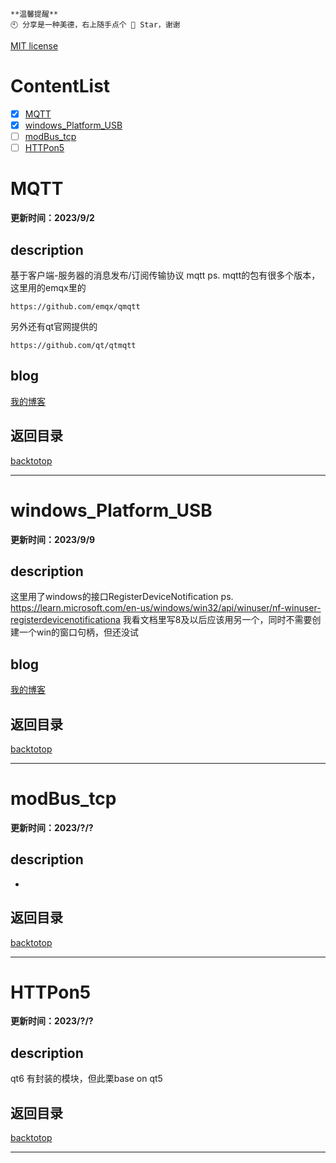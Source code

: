 ```
**温馨提醒**
🕙 分享是一种美德，右上随手点个 🌟 Star，谢谢
```

[MIT license](./LICENSE)
  
# ContentList

- [x] [MQTT](#MQTT) <br/>
- [x] [windows_Platform_USB](#windows_Platform_USB) <br/>
- [ ] [modBus_tcp](#modBus_tcp) <br/>
- [ ] [HTTPon5](#HTTPon5) <br/>
 
# MQTT

**更新时间：2023/9/2**

## description
基于客户端-服务器的消息发布/订阅传输协议 mqtt
ps.
mqtt的包有很多个版本，这里用的emqx里的	
```
https://github.com/emqx/qmqtt 
```
另外还有qt官网提供的
```
https://github.com/qt/qtmqtt
```
## blog
[我的博客](https://blog.csdn.net/wellwillw/article/details/132640117)  <br/>

## 返回目录
[backtotop](#ContentList)  <br/>

---

# windows_Platform_USB
**更新时间：2023/9/9**

## description
这里用了windows的接口RegisterDeviceNotification
ps.
https://learn.microsoft.com/en-us/windows/win32/api/winuser/nf-winuser-registerdevicenotificationa
我看文档里写8及以后应该用另一个，同时不需要创建一个win的窗口句柄，但还没试

## blog
[我的博客](http://t.csdn.cn/dS5Hn)  <br/>

## 返回目录
[backtotop](#ContentList)  <br/>

---

# modBus_tcp
**更新时间：2023/?/?**

## description
*

## 返回目录
[backtotop](#ContentList)  <br/>

---

# HTTPon5
**更新时间：2023/?/?**

## description
qt6 有封装的模块，但此栗base on qt5

## 返回目录
[backtotop](#ContentList)  <br/>

---





